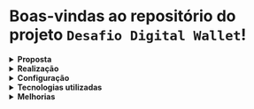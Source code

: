 # Boas-vindas ao repositório do projeto `Desafio Digital Wallet`!

<details>
  <summary><strong>Proposta</strong></summary><br />

  Estruturar uma aplicação web fullstack, dockerizada, cujo objetivo seja possibilitar que usuários da Digital Wallet consigam realizar transferências internas entre si.

  No backend, devem ser implementadas rotas para login, cadastro, conferência de saldo disponível, transfências entre contas e busca por data e/ou entrada e saída de valores.

  No frontend, devem ser implementadas telas para login, cadastro e uma tela com seção para realização das transferências, bem como uma tabela com todas as transferências realizadas. Também deve ser possível filtrar por data e/ou entrada e saída de valores.

</details>

<details>
  <summary><strong>Realização</strong></summary><br />
  
  * Projeto `individual`;
  * Foram utilizados `6` dias para realização do projeto;

</details>

<details>
  <summary><strong>Configuração</strong></summary><br />

  * Para rodar o projeto, é necessário ter o `docker` e o `docker-compose` instalados;
  * `npm install` para instalar as dependências;
  * `npm run db:reset` para resetar o banco de dados;
  * `npm run compose:up` na raiz do projeto para rodar o container;

  <h4>Backend:</h4>

  * `npm install` na pasta 'backend' para instalar as dependências;
  * `npm run dev` na pasta 'back end' se quiser rodar o servidor em modo de desenvolvimento;
  * O projeto está configurado para rodar na porta `http://localhost:3001/`.  
  * Uma documentação do projeto em backend está disponível em <a href='https://documenter.getpostman.com/view/21539124/2s8YmSrL7v' target='_blank'>`https://documenter.getpostman.com/view/21539124/2s8YmSrL7v`</a>.

  <h4>Frontend:</h4>

  * `npm install` na pasta 'frontend' para instalar as dependências;
  * `npm start` na pasta 'frontend' se quiser rodar o projeto em modo de desenvolvimento;
  * O projeto está configurado para rodar na porta `http://localhost:3000/`.

  <h4>Testes:</h4>

  * `npm run test` na pasta 'backend' para rodar os testes.

  <h4>Banco de dados:</h4>

  * Alguns usuários, contas e transações já foram criadas nos seeders.
  
  <h5>Exemplos:</h5>

  * username: Fabio
  * password: 123Senha

  * username: Joao
  * password: 123Senha

</details>

<details>
  <summary><strong>Tecnologias utilizadas</strong></summary>

  <h4>Geral:</h4>

  <ul>
    <li>Docker</li>
    <li>Docker Compose</li>
  </ul>

  <h4>Backend:</h4>

  <ul>
    <li>Node.js</li>
    <li>TypeScript</li>
    <li>Express</li>
    <li>Sequelize</li>
    <li>PostgreSQL</li>
    <li>JWT</li>
    <li>BCrypt</li>
    <li>Postman</li>
  </ul>

  <h4>Frontend:</h4>

  <ul>
    <li>React</li>
    <li>Context</li>
    <li>Styled Components</li>
  </ul>

  <h4>Testes:</h4>

  <ul>
    <li>Chai</li>
    <li>chaiHttp</li>
    <li>Sinon</li>
    <li>Mocha</li>
  </ul>

</details>

<details>
  <summary><strong>Melhorias</strong></summary>

  - Implementar testes unitários;

</details>
